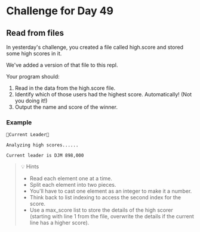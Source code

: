 # Challenge for Day 49

## Read from files

In yesterday's challenge, you created a file called high.score and stored some high scores in it.

We've added a version of that file to this repl.

Your program should:

1. Read in the data from the high.score file.
2. Identify which of those users had the highest score. Automatically! (Not you doing it!)
3. Output the name and score of the winner.

### Example

```text
🌟Current Leader🌟

Analyzing high scores......

Current leader is DJM 898,000
```

> 💡 Hints
> - Read each element one at a time.
> - Split each element into two pieces.
> - You'll have to cast one element as an integer to make it a number.
> - Think back to list indexing to access the second index for the score.
> - Use a max_score list to store the details of the high scorer (starting with line 1 from the file, overwrite the details if the current line has a higher score).
